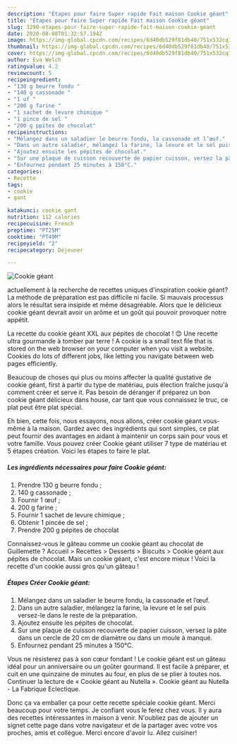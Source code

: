 ```yaml
---
description: "Étapes pour faire Super rapide Fait maison Cookie géant"
title: "Étapes pour faire Super rapide Fait maison Cookie géant"
slug: 3290-etapes-pour-faire-super-rapide-fait-maison-cookie-geant
date: 2020-08-08T01:32:57.194Z
image: https://img-global.cpcdn.com/recipes/6d40db529f81db40/751x532cq70/cookie-geant-photo-principale-de-la-recette.jpg
thumbnail: https://img-global.cpcdn.com/recipes/6d40db529f81db40/751x532cq70/cookie-geant-photo-principale-de-la-recette.jpg
cover: https://img-global.cpcdn.com/recipes/6d40db529f81db40/751x532cq70/cookie-geant-photo-principale-de-la-recette.jpg
author: Eva Welch
ratingvalue: 4.2
reviewcount: 5
recipeingredient:
- "130 g beurre fondu "
- "140 g cassonade "
- "1 uf "
- "200 g farine "
- "1 sachet de levure chimique "
- "1 pince de sel "
- "200 g ppites de chocolat"
recipeinstructions:
- "Mélangez dans un saladier le beurre fondu, la cassonade et l’œuf."
- "Dans un autre saladier, mélangez la farine, la levure et le sel puis versez-le dans le reste de la préparation."
- "Ajoutez ensuite les pépites de chocolat."
- "Sur une plaque de cuisson recouverte de papier cuisson, versez la pâte dans un cercle de 20 cm de diamètre ou dans un moule à manqué."
- "Enfournez pendant 25 minutes à 150°C."
categories:
- Recette
tags:
- cookie
- gant

katakunci: cookie gant 
nutrition: 112 calories
recipecuisine: French
preptime: "PT25M"
cooktime: "PT49M"
recipeyield: "2"
recipecategory: Déjeuner

---
```



![Cookie géant](https://img-global.cpcdn.com/recipes/6d40db529f81db40/751x532cq70/cookie-geant-photo-principale-de-la-recette.jpg)

actuellement à la recherche de recettes uniques d'inspiration cookie géant? La méthode de préparation est pas difficile ni facile. Si mauvais processus alors le résultat sera insipide et même désagréable. Alors que le délicieux cookie géant devrait avoir un arôme et un goût qui pouvoir provoquer notre appétit.

La recette du cookie géant XXL aux pépites de chocolat ! 😊 Une recette ultra gourmande à tomber par terre ! A cookie is a small text file that is stored on the web browser on your computer when you visit a website. Cookies do lots of different jobs, like letting you navigate between web pages efficiently.

Beaucoup de choses qui plus ou moins affecter la qualité gustative de cookie géant, first à partir du type de matériau, puis élection fraîche jusqu'à comment créer et serve it. Pas besoin de déranger if préparez un bon cookie géant délicieux dans house, car tant que vous connaissez le truc, ce plat peut être plat spécial.


Eh bien, cette fois, nous essayons, nous allons, créer cookie géant vous-même à la maison. Gardez avec des ingrédients qui sont simples, ce plat peut fournir des avantages en aidant à maintenir un corps sain pour vous et votre famille. Vous pouvez créer Cookie géant utiliser 7 type de matériau et 5 étapes création. Voici les étapes to faire le plat.

<!--inarticleads1-->

##### Les ingrédients nécessaires pour faire Cookie géant:

1. Prendre 130 g beurre fondu ;
1.  140 g cassonade ;
1. Fournir 1 œuf ;
1.  200 g farine ;
1. Fournir 1 sachet de levure chimique ;
1. Obtenir 1 pincée de sel ;
1. Prendre 200 g pépites de chocolat


Connaissez-vous le gâteau comme un cookie géant au chocolat de Guillemette ? Accueil &gt; Recettes &gt; Desserts &gt; Biscuits &gt; Cookie géant aux pépites de chocolat. Mais un cookie géant, c&#39;est encore mieux ! Voici la recette d&#39;un cookie aussi gros qu&#39;un gâteau ! 

<!--inarticleads2-->

##### Étapes Créer Cookie géant:

1. Mélangez dans un saladier le beurre fondu, la cassonade et l’œuf.
1. Dans un autre saladier, mélangez la farine, la levure et le sel puis versez-le dans le reste de la préparation.
1. Ajoutez ensuite les pépites de chocolat.
1. Sur une plaque de cuisson recouverte de papier cuisson, versez la pâte dans un cercle de 20 cm de diamètre ou dans un moule à manqué.
1. Enfournez pendant 25 minutes à 150°C.


Vous ne résisterez pas à son cœur fondant ! Le cookie géant est un gâteau idéal pour un anniversaire ou un goûter gourmand. Il est facile à préparer, et cuit en une quinzaine de minutes au four, en plus de se plier à toutes nos. Continuer la lecture de « Cookie géant au Nutella ». Cookie géant au Nutella - La Fabrique Eclectique. 


Donc ça va emballer ça pour cette recette spéciale cookie géant. Merci beaucoup pour votre temps. Je confiant vous le ferez chez vous. Il y aura des recettes  intéressantes in maison à venir. N'oubliez pas de ajouter un signet cette page dans votre navigateur et de la partager avec votre vos proches, amis et collègue. Merci encore d'avoir lu. Allez cuisiner!
